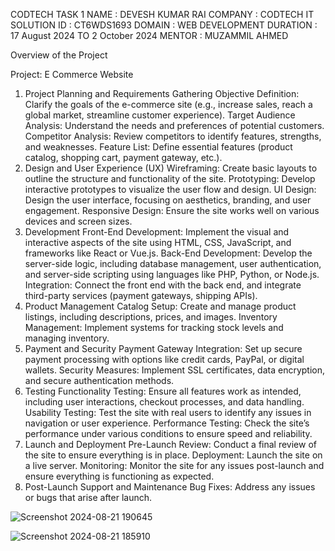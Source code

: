 CODTECH TASK 1
NAME : DEVESH KUMAR RAI
COMPANY : CODTECH IT SOLUTION
ID : CT6WDS1693
DOMAIN : WEB DEVELOPMENT
DURATION : 17 August 2024 TO 2 October 2024
MENTOR : MUZAMMIL AHMED

Overview of the Project

Project: E Commerce Website


1. Project Planning and Requirements Gathering
Objective Definition: Clarify the goals of the e-commerce site (e.g., increase sales, reach a global market, streamline customer experience).
Target Audience Analysis: Understand the needs and preferences of potential customers.
Competitor Analysis: Review competitors to identify features, strengths, and weaknesses.
Feature List: Define essential features (product catalog, shopping cart, payment gateway, etc.).
2. Design and User Experience (UX)
Wireframing: Create basic layouts to outline the structure and functionality of the site.
Prototyping: Develop interactive prototypes to visualize the user flow and design.
UI Design: Design the user interface, focusing on aesthetics, branding, and user engagement.
Responsive Design: Ensure the site works well on various devices and screen sizes.
3. Development
Front-End Development: Implement the visual and interactive aspects of the site using HTML, CSS, JavaScript, and frameworks like React or Vue.js.
Back-End Development: Develop the server-side logic, including database management, user authentication, and server-side scripting using languages like PHP, Python, or Node.js.
Integration: Connect the front end with the back end, and integrate third-party services (payment gateways, shipping APIs).
4. Product Management
Catalog Setup: Create and manage product listings, including descriptions, prices, and images.
Inventory Management: Implement systems for tracking stock levels and managing inventory.
5. Payment and Security
Payment Gateway Integration: Set up secure payment processing with options like credit cards, PayPal, or digital wallets.
Security Measures: Implement SSL certificates, data encryption, and secure authentication methods.
6. Testing
Functionality Testing: Ensure all features work as intended, including user interactions, checkout processes, and data handling.
Usability Testing: Test the site with real users to identify any issues in navigation or user experience.
Performance Testing: Check the site’s performance under various conditions to ensure speed and reliability.
7. Launch and Deployment
Pre-Launch Review: Conduct a final review of the site to ensure everything is in place.
Deployment: Launch the site on a live server.
Monitoring: Monitor the site for any issues post-launch and ensure everything is functioning as expected.
8. Post-Launch Support and Maintenance
Bug Fixes: Address any issues or bugs that arise after launch.


![Screenshot 2024-08-21 190645](https://github.com/user-attachments/assets/30e17ffd-5fbe-4138-bea8-722c92dcec28)




![Screenshot 2024-08-21 185910](https://github.com/user-attachments/assets/5ce8f0c0-04c9-4325-b1a1-1b6bdae6d195)














